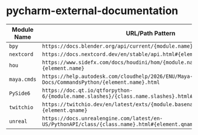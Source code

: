 # pycharm-external-documentation

| Module Name | URL/Path Pattern                                                                                  |
|-------------|---------------------------------------------------------------------------------------------------|
| `bpy`       | `https://docs.blender.org/api/current/{module.name}.html#{element.qname}`                         |
| `nextcord`  | `https://docs.nextcord.dev/en/stable/api.html#{element.qname}`                                    |
| `hou`       | `https://www.sidefx.com/docs/houdini/hom/{module.name}/{class.name}.html#{element.name}`          |
| `maya.cmds` | `https://help.autodesk.com/cloudhelp/2026/ENU/Maya-Tech-Docs/CommandsPython/{element.name}.html`  |
| `PySide6`   | `https://doc.qt.io/qtforpython-6/{module.name.slashes}/{class.name.slashes}.html#{element.qname}` |
| `twitchio`  | `https://twitchio.dev/en/latest/exts/{module.basename}.html#{element.qname}`                      |
| `unreal`    | `https://docs.unrealengine.com/latest/en-US/PythonAPI/class/{class.name}.html#{element.qname}`    |
